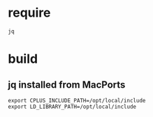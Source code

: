 

# require

`jq`

# build

## jq installed from MacPorts

```
export CPLUS_INCLUDE_PATH=/opt/local/include
export LD_LIBRARY_PATH=/opt/local/include
```

